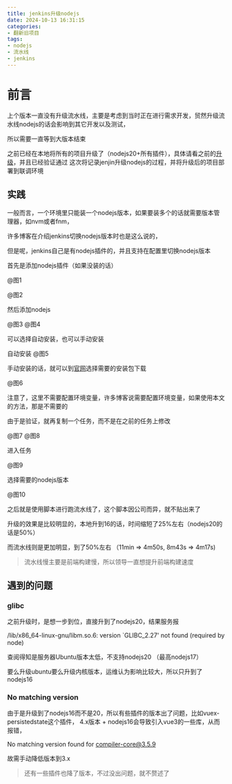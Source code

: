 ```yaml
---
title: jenkins升级nodejs
date: 2024-10-13 16:31:15
categories:
- 翻新旧项目
tags:
- nodejs
- 流水线
- jenkins
---
```


# 前言

上个版本一直没有升级流水线，主要是考虑到当时正在进行需求开发，贸然升级流水线nodejs的话会影响到其它开发以及测试，

所以需要一直等到大版本结束

之前已经在本地将所有的项目升级了（nodejs20+所有插件），具体请看之前的[升级](/2024/04/20/eslint/)，并且已经验证通过
这次将记录jenjin升级nodejs的过程，并将升级后的项目部署到联调环境

## 实践

一般而言，一个环境里只能装一个nodejs版本，如果要装多个的话就需要版本管理器，如nvm或者fnm，

许多博客在介绍jenkins切换nodejs版本时也是这么说的，

但是呢，jenkins自己是有nodejs插件的，并且支持在配置里切换nodejs版本

首先是添加nodejs插件（如果没装的话）

@图1

@图2

然后添加nodejs

@图3
@图4

可以选择自动安装，也可以手动安装

自动安装
@图5

手动安装的话，就可以到[官网](https://nodejs.org/download/release/)选择需要的安装包下载

@图6

注意了，这里不需要配置环境变量，许多博客说需要配置环境变量，如果使用本文的方法，那是不需要的

由于是验证，就再复制一个任务，而不是在之前的任务上修改

@图7
@图8

进入任务

@图9

选择需要的nodejs版本

@图10

之后就是使用脚本进行跑流水线了，这个脚本因公司而异，就不贴出来了

升级的效果是比较明显的，本地升到16的话，时间缩短了25%左右（nodejs20的话是50%）

而流水线则是更加明显，到了50%左右 （11min => 4m50s, 8m43s => 4m17s)

> 流水线慢主要是前端构建慢，所以领导一直想提升前端构建速度

## 遇到的问题

### glibc

之前升级时，是想一步到位，直接升到了nodejs20，结果服务报

/lib/x86_64-linux-gnu/libm.so.6: version `GLIBC_2.27' not found (required by node)

查阅得知是服务器Ubuntu版本太低，不支持nodejs20 （最高nodejs17）

要么升级ubuntu要么升级内核版本，运维认为影响比较大，所以只升到了nodejs16

### No matching version

由于是升级到了nodejs16而不是20，所以有些插件的版本出了问题，比如vuex-persistedstate这个插件，
4.x版本 + nodejs16会导致引入vue3的一些库，从而报错，

No matching version found for compiler-core@3.5.9

故需手动降低版本到3.x

> 还有一些插件也降了版本，不过没出问题，就不赘述了
